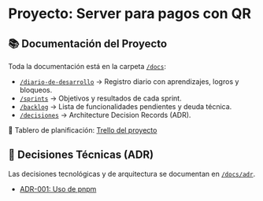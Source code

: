 # Proyecto: Server para pagos con QR

## 📚 Documentación del Proyecto

Toda la documentación está en la carpeta [`/docs`](./docs):

- [`/diario-de-desarrollo`](./docs/diario-de-desarrollo) → Registro diario con aprendizajes, logros y bloqueos.
- [`/sprints`](./docs/sprints) → Objetivos y resultados de cada sprint.
- [`/backlog`](./docs/backlog) → Lista de funcionalidades pendientes y deuda técnica.
- [`/decisiones`](./docs/adr) → Architecture Decision Records (ADR).

🔗 Tablero de planificación: [Trello del proyecto](https://trello.com/b/VQTpZtJP/pagos-qr)

## 📌 Decisiones Técnicas (ADR)

Las decisiones tecnológicas y de arquitectura se documentan en [`/docs/adr`](./docs/adr).

- [ADR-001: Uso de pnpm](./docs/adr/ADR-001-uso-de-pnpm.md)
